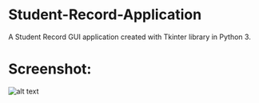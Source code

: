# Student-Record-Application

A Student Record GUI application created with Tkinter library in Python 3.

# Screenshot:

![alt text](https://i.imgur.com/wevvCsz.png)
